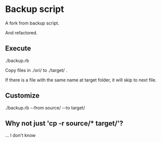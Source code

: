 # Backup script

A fork from backup script.

And refactored.

## Execute

./backup.rb

Copy files in ./ori/ to ./target/ .

If there is a file with the same name at target folder, it will skip to next file.

## Customize

./backup.rb --from source/ --to target/

## Why not just 'cp -r source/* target/'?

... I don't know

